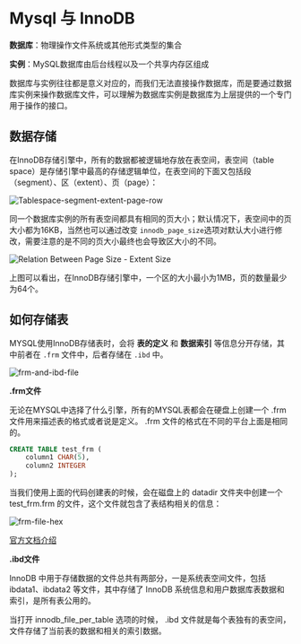 # Mysql 与 InnoDB

**数据库**：物理操作文件系统或其他形式类型的集合

**实例**：MySQL数据库由后台线程以及一个共享内存区组成

数据库与实例往往都是意义对应的，而我们无法直接操作数据库，而是要通过数据库实例来操作数据库文件，可以理解为数据库实例是数据库为上层提供的一个专门用于操作的接口。

## 数据存储

在InnoDB存储引擎中，所有的数据都被逻辑地存放在表空间，表空间（table space）是存储引擎中最高的存储逻辑单位，在表空间的下面又包括段（segment）、区（extent）、页（page）：

![Tablespace-segment-extent-page-row](https://raw.githubusercontent.com/Draveness/Analyze/master/contents/Database/images/mysql/Tablespace-segment-extent-page-row.jpg)

同一个数据库实例的所有表空间都具有相同的页大小；默认情况下，表空间中的页大小都为16KB，当然也可以通过改变 `innodb_page_size`选项对默认大小进行修改，需要注意的是不同的页大小最终也会导致区大小的不同。

![Relation Between Page Size - Extent Size](https://raw.githubusercontent.com/Draveness/Analyze/master/contents/Database/images/mysql/Relation-Between-Page-Size-Extent-Size.png)

上图可以看出，在InnoDB存储引擎中，一个区的大小最小为1MB，页的数量最少为64个。

## 如何存储表

MYSQL使用InnoDB存储表时，会将 **表的定义** 和 **数据索引** 等信息分开存储，其中前者在 `.frm` 文件中，后者存储在 `.ibd` 中。

![frm-and-ibd-file](https://raw.githubusercontent.com/Draveness/Analyze/master/contents/Database/images/mysql/frm-and-ibd-file.jpg)

**.frm文件**

无论在MYSQL中选择了什么引擎，所有的MYSQL表都会在硬盘上创建一个 .frm 文件用来描述表的格式或者说是定义。 .frm 文件的格式在不同的平台上面是相同的。

```sql
CREATE TABLE test_frm (
	column1 CHAR(5),
	column2 INTEGER
);
```

当我们使用上面的代码创建表的时候，会在磁盘上的 datadir 文件夹中创建一个test_frm.frm 的文件，这个文件就包含了表结构相关的信息：

![frm-file-hex](https://raw.githubusercontent.com/Draveness/Analyze/master/contents/Database/images/mysql/frm-file-hex.png)

[官方文档介绍](https://dev.mysql.com/doc/internals/en/frm-file-format.html)

**.ibd文件**

InnoDB 中用于存储数据的文件总共有两部分，一是系统表空间文件，包括 ibdata1、ibdata2 等文件，其中存储了 InnoDB 系统信息和用户数据库表数据和索引，是所有表公用的。

当打开 innodb_file_per_table 选项的时候， .ibd 文件就是每个表独有的表空间，文件存储了当前表的数据和相关的索引数据。